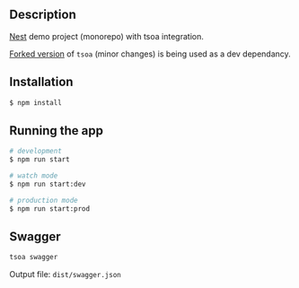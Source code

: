 
## Description

[Nest](https://github.com/nestjs/nest) demo project (monorepo) with tsoa integration.

[Forked version](https://github.com/SSCIsrael/tsoa) of `tsoa` (minor changes) is being used as a dev dependancy. 

## Installation

```bash
$ npm install
```

## Running the app

```bash
# development
$ npm run start

# watch mode
$ npm run start:dev

# production mode
$ npm run start:prod
```

## Swagger

```bash
tsoa swagger
```
Output file: `dist/swagger.json`

